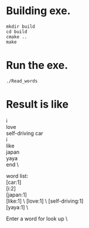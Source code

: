 #  Building exe.
```
mkdir build
cd build
cmake ..
make
```

# Run the exe.
```
./Read_words
```

# Result is like
i \
love \
self-driving car \
i \
like \
japan \
yaya \
end \

word list: \
[car:1] \
[i:2] \
[japan:1] \
[like:1] \ 
[love:1] \ 
[self-driving:1] \
[yaya:1] \

Enter a word for look up \
